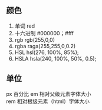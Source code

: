 ## 颜色     
1. 单词  red 
2. 十六进制 #000000；#fff   
3. rgb  rgb(255,0,0)  
4. rgba raga(255,255,0,0.2)    
5. HSL hsl(276, 100%, 85%);   
6. HSLA hsla(240, 100%, 50%, 0.5); 
   
## 单位  
px
百分比
em 相对父级元素字体大小   
rem 相对根级元素（html）字体大小   
